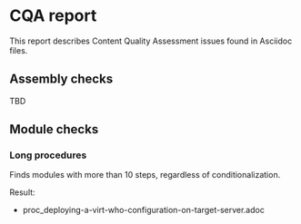 # CQA report

This report describes Content Quality Assessment issues found in Asciidoc files.

## Assembly checks

TBD

## Module checks

### Long procedures

Finds modules with more than 10 steps, regardless of conditionalization.

Result:
- proc_deploying-a-virt-who-configuration-on-target-server.adoc
